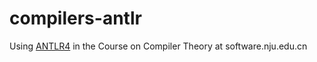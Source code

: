 # compilers-antlr

Using [ANTLR4](https://www.antlr.org/) in the Course on Compiler Theory at software.nju.edu.cn

